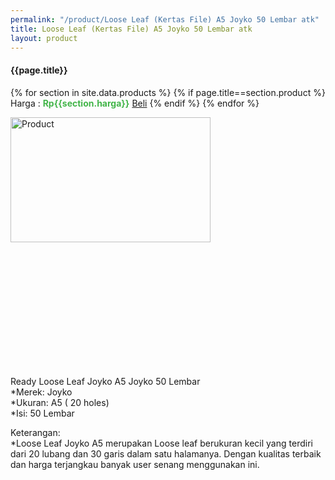```yaml
---
permalink: "/product/Loose Leaf (Kertas File) A5 Joyko 50 Lembar atk"
title: Loose Leaf (Kertas File) A5 Joyko 50 Lembar atk
layout: product
---
```


#### {{page.title}}

{% for section in site.data.products %}
	{% if page.title==section.product %}
Harga : <span style="color:#42b549">**Rp{{section.harga}}**</span>  <a class="btn btn-success" href="http://api.whatsapp.com/send?phone={{site.whatsapp}}&text=kak saya mau beli {{page.title}} () 1 buah bayarnya di kampus ia kak %3A)" style="width:100px;">Beli</a>
	{% endif %}
{% endfor %}

<image src="{{site.baseurl}}/img/Loose Leaf (Kertas File) A5 Joyko 50 Lembar atk.jpg" alt="Product" width="80%" height="50%" style="max-width:400px;max-height:400px"/>

Ready Loose Leaf Joyko A5 Joyko 50 Lembar  
*Merek: Joyko  
*Ukuran: A5 ( 20 holes)  
*Isi: 50 Lembar  
  
Keterangan:  
*Loose Leaf Joyko A5 merupakan Loose leaf berukuran kecil yang terdiri dari 20 lubang dan 30 garis dalam satu halamanya. Dengan kualitas terbaik dan harga terjangkau banyak user senang menggunakan ini. 
